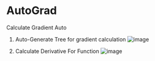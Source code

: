 # AutoGrad
Calculate Gradient Auto

1. Auto-Generate Tree for gradient calculation
![image](https://user-images.githubusercontent.com/62195081/193295301-5365bb23-1df4-42ad-9bab-fcdbc1457b8b.png)

2. Calculate Derivative For Function
![image](https://user-images.githubusercontent.com/62195081/193295047-88ddb057-d89b-44c4-a0d2-f2d8030652e1.png)

